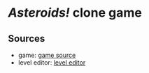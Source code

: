 # ***Asteroids!*** clone game

## Sources

- game: [game source](asteroids)
- level editor: [level editor](level_editor)
